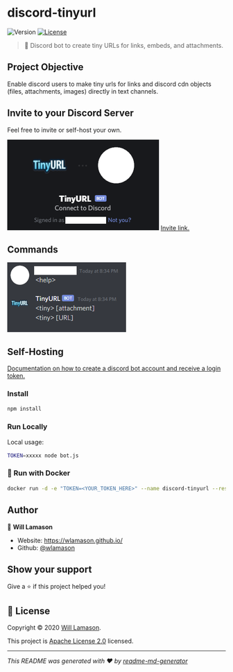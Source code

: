 # discord-tinyurl
![Version](https://img.shields.io/badge/version-1.0.0-blue.svg?cacheSeconds=2592000)
[![License](https://img.shields.io/badge/License-Apache%202.0-blue.svg)](https://github.com/wlamason/discord-tinyurl/blob/master/LICENSE)

> 🤖 Discord bot to create tiny URLs for links, embeds, and attachments.


## Project Objective
Enable discord users to make tiny urls for links and discord cdn objects (files, attachments, images) directly in text channels.

## Invite to your Discord Server

Feel free to invite or self-host your own.

[![Invite link](img/invite_card.png)](https://discord.com/api/oauth2/authorize?client_id=579534804471513100&permissions=130112&scope=bot)
[Invite link.](https://discord.com/api/oauth2/authorize?client_id=705569193734438924&permissions=93248&scope=bot)

## Commands

![Commands](img/commands.png)

## Self-Hosting

[Documentation on how to create a discord bot account and receive a login token.](https://discordpy.readthedocs.io/en/latest/discord.html)


### Install

```sh
npm install
```

### Run Locally

Local usage:

```sh
TOKEN=xxxxx node bot.js
```

### 🐳 Run with Docker

```sh
docker run -d -e "TOKEN=<YOUR_TOKEN_HERE>" --name discord-tinyurl --restart=always wlamason/discord-tinyurl
```

## Author

👤 **Will Lamason**

* Website: https://wlamason.github.io/
* Github: [@wlamason](https://github.com/wlamason)

## Show your support

Give a ⭐️ if this project helped you!


## 📝 License

Copyright © 2020 [Will Lamason](https://github.com/wlamason).

This project is [Apache License 2.0](wlamason) licensed.

***
_This README was generated with ❤️ by [readme-md-generator](https://github.com/kefranabg/readme-md-generator)_